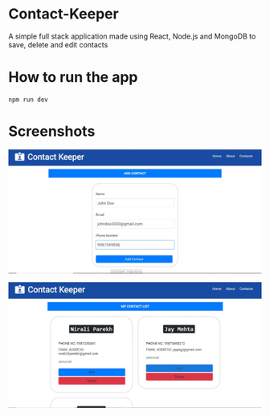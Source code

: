 # Contact-Keeper

A simple full stack application made using React, Node.js and MongoDB to save, delete and edit contacts<br/>


# How to run the app
    
    npm run dev

# Screenshots

![](https://github.com/jashmehta3300/Screenshots/blob/master/Contact-Keeper_img/img1.JPG)

![](https://github.com/jashmehta3300/Screenshots/blob/master/Contact-Keeper_img/img2.JPG)


